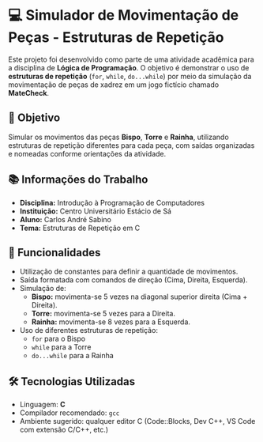 # 💻 Simulador de Movimentação de Peças - Estruturas de Repetição

Este projeto foi desenvolvido como parte de uma atividade acadêmica para a disciplina de **Lógica de Programação**. O objetivo é demonstrar o uso de **estruturas de repetição** (`for`, `while`, `do...while`) por meio da simulação da movimentação de peças de xadrez em um jogo fictício chamado **MateCheck**.

## 🎯 Objetivo

Simular os movimentos das peças **Bispo**, **Torre** e **Rainha**, utilizando estruturas de repetição diferentes para cada peça, com saídas organizadas e nomeadas conforme orientações da atividade.

## 📚 Informações do Trabalho

- **Disciplina:** Introdução à Programação de Computadores  
- **Instituição:** Centro Universitário Estácio de Sá  
- **Aluno:** Carlos André Sabino  
- **Tema:** Estruturas de Repetição em C
  
## 🧩 Funcionalidades

- Utilização de constantes para definir a quantidade de movimentos.
- Saída formatada com comandos de direção (Cima, Direita, Esquerda).
- Simulação de:
  - **Bispo:** movimenta-se 5 vezes na diagonal superior direita (Cima + Direita).
  - **Torre:** movimenta-se 5 vezes para a Direita.
  - **Rainha:** movimenta-se 8 vezes para a Esquerda.
- Uso de diferentes estruturas de repetição:
  - `for` para o Bispo
  - `while` para a Torre
  - `do...while` para a Rainha

## 🛠️ Tecnologias Utilizadas

- Linguagem: **C**
- Compilador recomendado: `gcc`
- Ambiente sugerido: qualquer editor C (Code::Blocks, Dev C++, VS Code com extensão C/C++, etc.)
